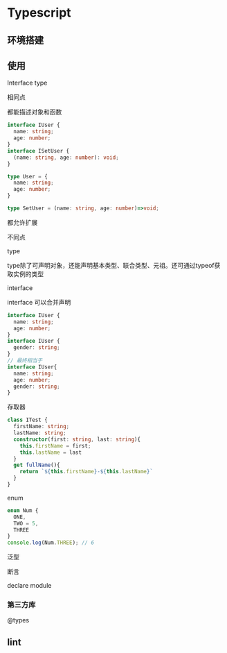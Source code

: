 # Typescript

## 环境搭建

## 使用
Interface type

相同点

都能描述对象和函数

``` typescript
interface IUser {
  name: string;
  age: number;
}
interface ISetUser {
  (name: string, age: number): void;
}

type User = {
  name: string;
  age: number;
}

type SetUser = (name: string, age: number)=>void;
```

都允许扩展

不同点

type

type除了可声明对象，还能声明基本类型、联合类型、元祖。还可通过typeof获取实例的类型

interface

interface 可以合并声明

``` typescript
interface IUser {
  name: string;
  age: number;
}
interface IUser {
  gender: string;
}
// 最终相当于
interface IUser{
  name: string;
  age: number;
  gender: string;
}
```

存取器

``` typescript
class ITest {
  firstName: string;
  lastName: string;
  constructor(first: string, last: string){
    this.firstName = first;
    this.lastName = last
  }
  get fullName(){
    return `${this.firstName}-${this.lastName}` 
  }
}
```

enum

``` typescript
enum Num {
  ONE,
  TWO = 5,
  THREE
}
console.log(Num.THREE); // 6
```

泛型

断言

declare module

### 第三方库

@types

## lint

